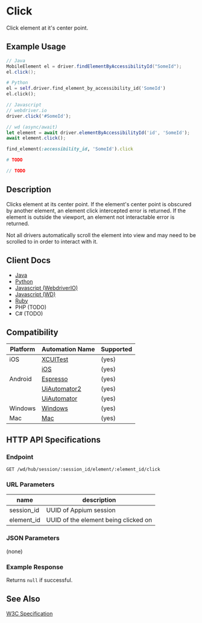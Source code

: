 # Click

Click element at it's center point.

## Example Usage

```java
// Java
MobileElement el = driver.findElementByAccessibilityId("SomeId");
el.click();
```
```python
# Python 
el = self.driver.find_element_by_accessibility_id('SomeId')
el.click();
```
```javascript
// Javascript
// webdriver.io
driver.click('#SomeId');

// wd (async/await)
let element = await driver.elementByAccessibilityId('id', 'SomeId');
await element.click();
```
```ruby
find_element(:accessibility_id, 'SomeId').click
```
```php
# TODO
```
```csharp
// TODO
```

## Description

Clicks element at its center point. If the element's center point is obscured by another element, an element click intercepted error is returned. If the element is outside the viewport, an element not interactable error is returned.

Not all drivers automatically scroll the element into view and may need to be scrolled to in order to interact with it.

## Client Docs

* [Java](https://seleniumhq.github.io/selenium/docs/api/java/org/openqa/selenium/WebElement.html#click--)
* [Python](http://selenium-python.readthedocs.io/api.html#selenium.webdriver.remote.webelement.WebElement.click)
* [Javascript (WebdriverIO)](http://webdriver.io/api/action/click.html)
* [Javascript (WD)](https://github.com/admc/wd/blob/master/lib/commands.js#L1672)
* [Ruby](http://www.rubydoc.info/gems/selenium-webdriver/0.0.28/Selenium/WebDriver/Element#click-instance_method)
* PHP (TODO)
* C# (TODO)

## Compatibility

|Platform|Automation Name|Supported|
| ------------- |-------------| -----|
|iOS|[XCUITest](/docs/en/drivers/ios-xcuitest.md)|(yes)|
||[iOS](/docs/en/drivers/ios-xcuitest.md)|(yes)|(yes)|
|Android|[Espresso](/docs/en/drivers/android-espresso.md)|(yes)|(yes)|
||[UiAutomator2](/docs/en/drivers/android-uiautomator2.md)|(yes)|(yes)|
||[UiAutomator](/docs/en/drivers/android-uiautomator.md)|(yes)|(yes)|
|Windows|[Windows](/docs/en/drivers/windows.md)|(yes)|(yes)|
|Mac|[Mac](/docs/en/drivers/mac.md)|(yes)|(yes)|

## HTTP API Specifications

### Endpoint

`GET /wd/hub/session/:session_id/element/:element_id/click`

### URL Parameters

|name|description|
|----|-----------|
|session_id|UUID of Appium session|
|element_id|UUID of the element being clicked on|

### JSON Parameters

(none)

### Example Response

Returns `null` if successful.

## See Also

[W3C Specification](https://www.w3.org/TR/webdriver/#element-click)